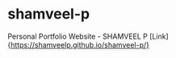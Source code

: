# shamveel-p
Personal Portfolio Website - SHAMVEEL P
[Link]{https://shamveelp.github.io/shamveel-p/}
